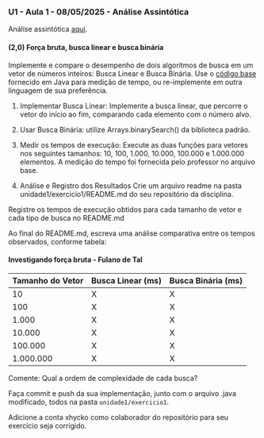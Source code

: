### U1 - Aula 1 - 08/05/2025 - Análise Assintótica

Análise assintótica [aqui](https://drive.google.com/open?id=18zo72s1Jhv8IbED_gvbLMD9umGDsjFZ2).

#### (2,0) Força bruta, busca linear e busca binária
Implemente e compare o desempenho de dois algoritmos de busca em um vetor de números inteiros: Busca Linear e Busca Binária. Use o [código base](ComparaBuscas.java) fornecido em Java para medição de tempo, ou re-implemente em outra linguagem de sua preferência.

1. Implementar Busca Linear: Implemente a busca linear, que percorre o vetor do início ao fim, comparando cada elemento com o número alvo.
2. Usar Busca Binária: utilize Arrays.binarySearch() da biblioteca padrão.
3. Medir os tempos de execução: Execute as duas funções para vetores nos seguintes tamanhos: 10, 100, 1.000, 10.000, 100.000 e 1.000.000 elementos. A medição do tempo foi fornecida pelo professor no arquivo base.

4. Análise e Registro dos Resultados
Crie um arquivo readme na pasta unidade1/exercicio1/README.md do seu repositório da disciplina.

Registre os tempos de execução obtidos para cada tamanho de vetor e cada tipo de busca no README.md

Ao final do README.md, escreva uma análise comparativa entre os tempos observados, conforme tabela:

#### Investigando força bruta - Fulano de Tal
| Tamanho do Vetor | Busca Linear (ms) | Busca Binária (ms) |
|------------------|-------------------|--------------------|
| 10               | X                 | X                  |
| 100              | X                 | X                  |
| 1.000            | X                 | X                  |
| 10.000           | X                 | X                  |
| 100.000          | X                 | X                  |
| 1.000.000        | X                 | X                  |

Comente: Qual a ordem de complexidade de cada busca?

Faça commit e push da sua implementação, junto com o arquivo .java modificado, todos na pasta `unidade1/exercicio1`.

Adicione a conta xhycko como colaborador do repositório para seu exercício seja corrigido.

